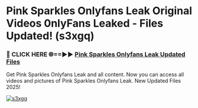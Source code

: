 # Pink Sparkles Onlyfans Leak Original Videos 0nlyFans Leaked - Files Updated! (s3xgq)

<h3>🔴 CLICK HERE 🌐==►► <a href="https://tinyurl.com/3hn5wdd3" rel="nofollow">Pink Sparkles Onlyfans Leak Updated Files</a></h3>

Get Pink Sparkles Onlyfans Leak and all content. Now you can access all videos and pictures of Pink Sparkles Onlyfans Leak. New Updated Files 2025!

[![s3xgq](https://i.imgur.com/4HnBqBT.gif)](https://tinyurl.com/3hn5wdd3)
